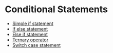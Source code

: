 # Conditional Statements
* [Simple if statement](./SimpleIf.java) <br>
* [If else statement](./IfElseStatement.java) <br>
* [Else if statement](./ElseIfStatement.java) <br>
* [Ternary operator](./TernaryOperator.java) <br>
* [Switch case statement](./SwitchCase.java) <br>